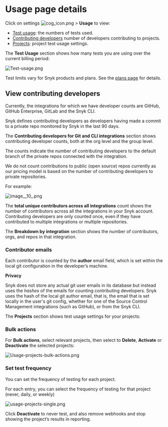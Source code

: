 # Usage page details

Click on settings ![cog\_icon.png](https://support.snyk.io/hc/article_attachments/4402908592145/cog_icon.png) &gt; **Usage** to view:

* [Test usage](usage-page-details.md): the numbers of tests used.
* [Contributing developers](usage-page-details.md) number of developers contributing to projects.
* [Projects](usage-page-details.md): project test usage settings.

The **Test Usage** section shows how many tests you are using over the current billing period:

![Test-usage.png](https://support.snyk.io/hc/article_attachments/4403676856081/Test-usage.png)

Test limits vary for Snyk products and plans. See the [plans page](https://snyk.io/plans/) for details.

## View contributing developers

Currently, the integrations for which we have developer counts are GitHub, GitHub Enterprise, GitLab and the Snyk CLI.

Snyk defines contributing developers as developers having made a commit to a private repo monitored by Snyk in the last 90 days.

The **Contributing developers for Git and CLI integrations** section shows contributing developer counts, both at the org level and the group level.

The counts indicate the number of contributing developers to the default branch of the private repos connected with the integration.

We do not count contributions to public \(open source\) repos currently as our pricing model is based on the number of contributing developers to private repositories.

For example:

![image\_\_10\_.png](https://support.snyk.io/hc/article_attachments/4403676877585/image__10_.png)

The **total unique contributors across all integrations** count shows the number of contributors across all the integrations in your Snyk account. Contributing developers are only counted once, even if they have contributed to multiple integrations or multiple repositories.

The **Breakdown by integration** section shows the number of contributors, orgs, and repos in that integration.

### Contributor emails

Each contributor is counted by the **author** email field, which is set within the local git configuration in the developer’s machine.

**Privacy**

Snyk does not store any actual git user emails in its database but instead uses the _hashes_ of the emails for counting contributing developers. Snyk uses the hash of the local git author email, that is, the email that is set locally in the user's git config, whether for one of the Source Control Management integrations \(such as GitHub\), or from the Snyk CLI.

The **Projects** section shows test usage settings for your projects:

### Bulk actions

For **Bulk actions**, select relevant projects, then select to **Delete**, **Activate** or **Deactivate** the selected projects:

![Usage-projects-bulk-actions.png](https://support.snyk.io/hc/article_attachments/4403674675985/Usage-projects-bulk-actions.png)

### Set test frequency

You can set the frequency of testing for each project.

For each entry, you can select the frequency of testing for that project \(never, daily, or weekly\)

![usage-projects-single.png](https://support.snyk.io/hc/article_attachments/4403676922769/usage-projects-single.png)

Click **Deactivate** to never test, and also remove webhooks and stop showing the project’s results in reporting.

